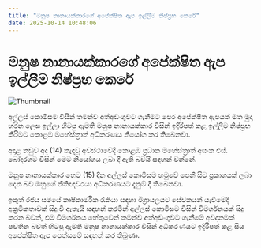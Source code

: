 ```yaml
---
title: "මනුෂ නානායක්කාරගේ අපේක්ෂිත ඇප ඉල්ලීම නිෂ්ප්‍රභ කෙරේ"
date: 2025-10-14 10:48:06
---
```


# මනුෂ නානායක්කාරගේ අපේක්ෂිත ඇප ඉල්ලීම නිෂ්ප්‍රභ කෙරේ

![Thumbnail](https://helakuru.sgp1.cdn.digitaloceanspaces.com/esana/images/lib/manusha-nanayakkara-media.jpg)

අල්ලස් කොමිසම විසින් තමන්ව අත්අඩංගුවට ගැනීමට පෙර අපේක්ෂිත ඇපයක් මත මුදා හරින ලෙස ඉල්ලා හිටපු ඇමති මනුෂ නානායක්කාර විසින් ඉදිරිපත් කළ ඉල්ලීම නිෂ්ප්‍රභ කිරීමට කොළඹ මහේස්ත්‍රාත් අධිකරණය නියෝග කර තිබෙනවා.

අදාළ නඩුව අද (14) කැඳවූ අවස්ථාවේදී කොළඹ ප්‍රධාන මහේස්ත්‍රාත් අසංක එස්. බෝදරගම විසින් මෙම නියෝගය ලබා දී ඇති බවයි සඳහන් වන්නේ.

මනුෂ නානායක්කාර හෙට (15) දින අල්ලස් කොමිසම හමුවේ පෙනී සිට ප්‍රකාශයක් ලබා දෙන බව ඔහුගේ නීතිඥවරයා අධිකරණයට දැනුම් දී තිබෙනවා.

ඉකුත් රජය සමයේ කෘෂිකාර්මික රැකියා සඳහා ඊශ්‍රායලයට සේවකයන් යැවීමේදී අක්‍රමිකතාවක් සිදු වී ඇතැයි සඳහන් කරමින් අල්ලස් කොමිසම විසින් විමර්ශනයක් සිදු කරන බවත්, එම විමර්ශනය හේතුවෙන් තමන්ව අත්අඩංගුවට ගැනීමේ අවදානමක් පවතින බවත් හිටපු ඇමති මනුෂ නානායක්කාර විසින් අධිකරණයට ඉදිරිපත් කළ සිය අපේක්ෂිත ඇප පෙත්සමේ සඳහන් කර තිබුණා.

